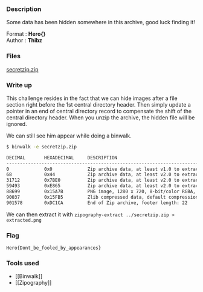 ### Description
Some data has been hidden somewhere in this archive, good luck finding it!  
  
Format : **Hero{}**  
Author : **Thibz**
### Files
[secretzip.zip](obsidian://open?vault=CTF&file=CTFs%2FHeroCTF%20v6%20-%202024%2Ffiles%2Fsecretzip.zip)
### Write up
This challenge resides in the fact that we can hide images after a file section right before the 1st central directory header. Then simply update a pointer in an end of central directory record to compensate the shift of the central directory header. When you unzip the archive, the hidden file will be ignored.

We can still see him appear while doing a binwalk.

```bash
$ binwalk -e secretzip.zip 

DECIMAL       HEXADECIMAL     DESCRIPTION
--------------------------------------------------------------------------------
0             0x0             Zip archive data, at least v1.0 to extract, name: whatiszip/
68            0x44            Zip archive data, at least v2.0 to extract, compressed size: 31563, uncompressed size: 33944, name: whatiszip/zipheader.png
31712         0x7BE0          Zip archive data, at least v2.0 to extract, compressed size: 27706, uncompressed size: 28510, name: whatiszip/ZIP.pdf
59493         0xE865          Zip archive data, at least v2.0 to extract, compressed size: 29125, uncompressed size: 31304, name: whatiszip/zipformat.png
88699         0x15A7B         PNG image, 1280 x 720, 8-bit/color RGBA, non-interlaced
90037         0x15FB5         Zlib compressed data, default compression
901578        0xDC1CA         End of Zip archive, footer length: 22
```

We can then extract it with
	`zipography-extract ../secretzip.zip > extracted.png`
### Flag
	Hero{Dont_be_fooled_by_appearances}

### Tools used
* [[Binwalk]]
* [[Zipography]]